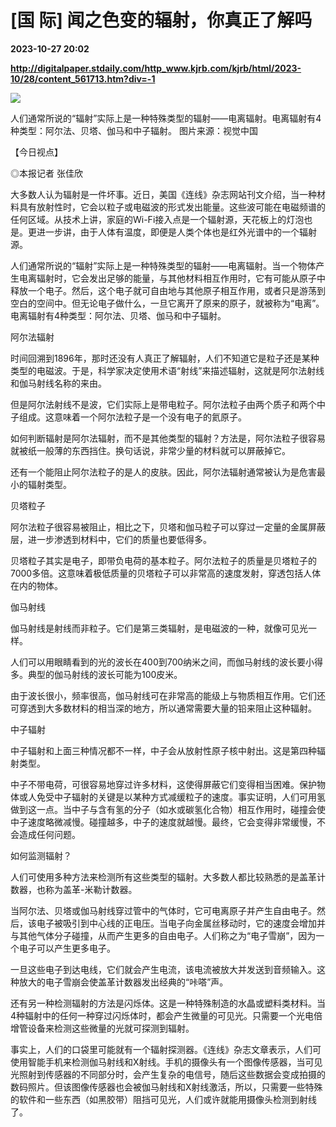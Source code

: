 # [国 际] 闻之色变的辐射，你真正了解吗

**2023-10-27 20:02**

**http://digitalpaper.stdaily.com/http_www.kjrb.com/kjrb/html/2023-10/28/content_561713.htm?div=-1**

![](http://digitalpaper.stdaily.com/http_www.kjrb.com/kjrb/images/2023-10/28/04/3554444_jiny_1698398637188_b.jpg)

人们通常所说的“辐射”实际上是一种特殊类型的辐射——电离辐射。电离辐射有4种类型：阿尔法、贝塔、伽马和中子辐射。 图片来源：视觉中国

【今日视点】

 ◎本报记者 张佳欣

 大多数人认为辐射是一件坏事。近日，美国《连线》杂志网站刊文介绍，当一种材料具有放射性时，它会以粒子或电磁波的形式发出能量。这些波可能在电磁频谱的任何区域。从技术上讲，家庭的Wi-Fi接入点是一个辐射源，天花板上的灯泡也是。更进一步讲，由于人体有温度，即便是人类个体也是红外光谱中的一个辐射源。

 人们通常所说的“辐射”实际上是一种特殊类型的辐射——电离辐射。当一个物体产生电离辐射时，它会发出足够的能量，与其他材料相互作用时，它有可能从原子中释放一个电子。然后，这个电子就可自由地与其他原子相互作用，或者只是游荡到空白的空间中。但无论电子做什么，一旦它离开了原来的原子，就被称为“电离”。电离辐射有4种类型：阿尔法、贝塔、伽马和中子辐射。

 阿尔法辐射

 时间回溯到1896年，那时还没有人真正了解辐射，人们不知道它是粒子还是某种类型的电磁波。于是，科学家决定使用术语“射线”来描述辐射，这就是阿尔法射线和伽马射线名称的来由。

 但是阿尔法射线不是波，它们实际上是带电粒子。阿尔法粒子由两个质子和两个中子组成。这意味着一个阿尔法粒子是一个没有电子的氦原子。

 如何判断辐射是阿尔法辐射，而不是其他类型的辐射？方法是，阿尔法粒子很容易就被纸一般薄的东西挡住。换句话说，非常少量的材料就可以屏蔽掉它。

 还有一个能阻止阿尔法粒子的是人的皮肤。因此，阿尔法辐射通常被认为是危害最小的辐射类型。

 贝塔粒子

 阿尔法粒子很容易被阻止，相比之下，贝塔和伽马粒子可以穿过一定量的金属屏蔽层，进一步渗透到材料中，它们的质量也要低得多。

 贝塔粒子其实是电子，即带负电荷的基本粒子。阿尔法粒子的质量是贝塔粒子的7000多倍。这意味着极低质量的贝塔粒子可以非常高的速度发射，穿透包括人体在内的物体。

 伽马射线

 伽马射线是射线而非粒子。它们是第三类辐射，是电磁波的一种，就像可见光一样。

 人们可以用眼睛看到的光的波长在400到700纳米之间，而伽马射线的波长要小得多。典型的伽马射线的波长可能为100皮米。

 由于波长很小，频率很高，伽马射线可在非常高的能级上与物质相互作用。它们还可穿透到大多数材料的相当深的地方，所以通常需要大量的铅来阻止这种辐射。

 中子辐射

 中子辐射和上面三种情况都不一样，中子会从放射性原子核中射出。这是第四种辐射类型。

 中子不带电荷，可很容易地穿过许多材料，这使得屏蔽它们变得相当困难。保护物体或人免受中子辐射的关键是以某种方式减缓粒子的速度。事实证明，人们可用氢做到这一点。当中子与含有氢的分子（如水或碳氢化合物）相互作用时，碰撞会使中子速度略微减慢。碰撞越多，中子的速度就越慢。最终，它会变得非常缓慢，不会造成任何问题。

 如何监测辐射？

 人们可使用多种方法来检测所有这些类型的辐射。大多数人都比较熟悉的是盖革计数器，也称为盖革-米勒计数器。

 当阿尔法、贝塔或伽马射线穿过管中的气体时，它可电离原子并产生自由电子。然后，该电子被吸引到中心线的正电压。当电子向金属丝移动时，它的速度会增加并与其他气体分子碰撞，从而产生更多的自由电子。人们称之为“电子雪崩”，因为一个电子可以产生更多电子。

 一旦这些电子到达电线，它们就会产生电流，该电流被放大并发送到音频输入。这种放大的电子雪崩会使盖革计数器发出经典的“咔嗒”声。

 还有另一种检测辐射的方法是闪烁体。这是一种特殊制造的水晶或塑料类材料。当4种辐射中的任何一种穿过闪烁体时，都会产生微量的可见光。只需要一个光电倍增管设备来检测这些微量的光就可探测到辐射。

 事实上，人们的口袋里可能就有一个辐射探测器。《连线》杂志文章表示，人们可使用智能手机来检测伽马射线和X射线。手机的摄像头有一个图像传感器，当可见光照射到传感器的不同部分时，会产生复杂的电信号，随后这些数据会变成拍摄的数码照片。但该图像传感器也会被伽马射线和X射线激活，所以，只需要一些特殊的软件和一些东西（如黑胶带）阻挡可见光，人们或许就能用摄像头检测到射线了。